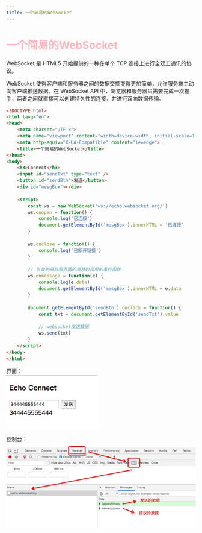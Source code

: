 ```yaml
---
title: 一个简易的WebSocket
---
```


# <font color="#FFB6C1">一个简易的WebSocket</font>

WebSocket 是 HTML5 开始提供的一种在单个 TCP 连接上进行全双工通讯的协议。

WebSocket 使得客户端和服务器之间的数据交换变得更加简单，允许服务端主动向客户端推送数据。在 WebSocket API 中，浏览器和服务器只需要完成一次握手，两者之间就直接可以创建持久性的连接，并进行双向数据传输。

```html
<!DOCTYPE html>
<html lang="en">
<head>
    <meta charset="UTF-8">
    <meta name="viewport" content="width=device-width, initial-scale=1.0">
    <meta http-equiv="X-UA-Compatible" content="ie=edge">
    <title>一个简易的WebSocket</title>
</head>
<body>
    <h3>Connect</h3>
    <input id="sendTxt" type="text" />
    <button id="sendBtn">发送</button>
    <div id="mesgBox"></div>

    <script>
        const ws = new WebSocket('ws://echo.websocket.org/')
        ws.onopen = function() {
            console.log('已连接')
            document.getElementById('mesgBox').innerHTML = '已连接'
        }

        ws.onclose = function() {
            console.log('已断开链接')
        }
        
        // 当收到来自服务器的消息时调用的事件函数
        ws.onmessage = function(e) {
            console.log(e.data)
            document.getElementById('mesgBox').innerHTML = e.data
        }

        document.getElementById('sendBtn').onclick = function() {
            const txt = document.getElementById('sendTxt').value 
            
            // websocket发送数据
            ws.send(txt)
        }
    </script>
</body>
</html>
```

界面：  
![界面](../.vuepress/public/imgs/websocket2.png)  

控制台：  
![控制台](../.vuepress/public/imgs/websocket.png)  